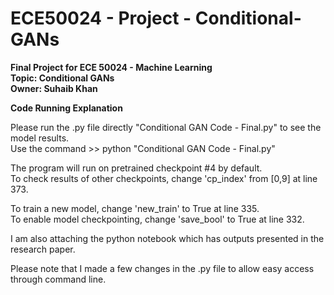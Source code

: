 # ECE50024 - Project - Conditional-GANs
**Final Project for ECE 50024 - Machine Learning  
Topic: Conditional GANs  
Owner: Suhaib Khan**

**Code Running Explanation**  

Please run the .py file directly "Conditional GAN Code - Final.py" to see the model results.  
Use the command >> python "Conditional GAN Code - Final.py"  

The program will run on pretrained checkpoint #4 by default.  
To check results of other checkpoints, change 'cp_index' from [0,9] at line 373.  
 
To train a new model, change 'new_train' to True at line 335.   
To enable model checkpointing, change 'save_bool' to True at line 332.  

I am also attaching the python notebook which has outputs presented in the research paper.  

Please note that I made a few changes in the .py file to allow easy access through command line.  
